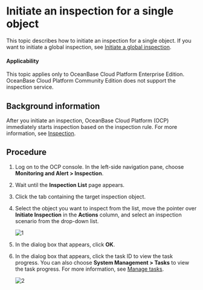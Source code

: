 # Initiate an inspection for a single object

This topic describes how to initiate an inspection for a single object. If you want to initiate a global inspection, see [Initiate a global inspection](../400.initate-a-inspection/200.initiate-global-inspection.md).

<main id="notice" type='notice'>
<h4>Applicability</h4>
<p>This topic applies only to OceanBase Cloud Platform Enterprise Edition. OceanBase Cloud Platform Community Edition does not support the inspection service. </p>
</main>

## Background information

After you initiate an inspection, OceanBase Cloud Platform (OCP) immediately starts inspection based on the inspection rule. For more information, see [Inspection](../100.inspection-management.md).

## Procedure

1. Log on to the OCP console. In the left-side navigation pane, choose **Monitoring and Alert > Inspection**.

2. Wait until the **Inspection List** page appears.

3. Click the tab containing the target inspection object.

4. Select the object you want to inspect from the list, move the pointer over **Initiate Inspection** in the **Actions** column, and select an inspection scenario from the drop-down list.

   ![1](https://obbusiness-private.oss-cn-shanghai.aliyuncs.com/doc/img/ocp/401/%E6%80%A7%E8%83%BD%E5%B7%A1%E6%A3%802.png)

5. In the dialog box that appears, click **OK**.

6. In the dialog box that appears, click the task ID to view the task progress. You can also choose **System Management > Tasks** to view the task progress. For more information, see [Manage tasks](../../../1600.system-management-features/100.manage-tasks.md).

   ![2](https://obbusiness-private.oss-cn-shanghai.aliyuncs.com/doc/img/ocp/401/%E6%80%A7%E8%83%BD%E5%B7%A1%E6%A3%80%E7%BB%93%E6%9E%9C.png)
